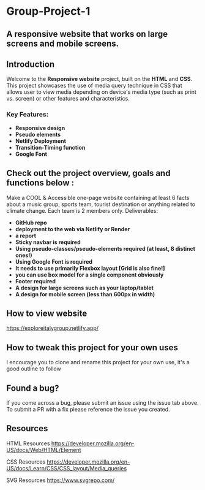 # Group-Project-1

## A responsive website that works on large screens and mobile screens.

## Introduction

Welcome to the **Responsive website** project, built on the **HTML** and **CSS**. This project showcases the use of media query technique in CSS that allows user to view media depending on device's media type (such as print vs. screen) or other features and characteristics.

### Key Features:
- **Responsive design**
- **Pseudo elements**
- **Netlify Deployment**
- **Transition-Timing function**
- **Google Font**

## Check out the project overview, goals and functions below :
Make a COOL & Accessible one-page website containing at least 6 facts
about a music group, sports team, tourist destination or anything related to climate
change.
Each team is 2 members only.
Deliverables:
- **GitHub repo**
- **deployment to the web via Netlify or Render**
- **a report**
- **Sticky navbar is required**
- **Using pseudo-classes/pseudo-elements required (at least, 8 distinct ones!)**
- **Using Google Font is required**
- **It needs to use primarily Flexbox layout [Grid is also fine!]**
- **you can use box model for a single component obviously**
- **Footer required**
- **A design for large screens such as your laptop/tablet**
- **A design for mobile screen (less than 600px in width)**

## How to view website
https://exploreitalygroup.netlify.app/

## How to tweak this project for your own uses
I encourage you to clone and rename this project for your own use, it's a good outline to follow

## Found a bug?
If you come across a bug, please submit an issue using the issue tab above. To submit a PR with a fix please reference the issue you created.

## Resources
HTML Resources https://developer.mozilla.org/en-US/docs/Web/HTML/Element

CSS Resources https://developer.mozilla.org/en-US/docs/Learn/CSS/CSS_layout/Media_queries

SVG Resources https://www.svgrepo.com/

